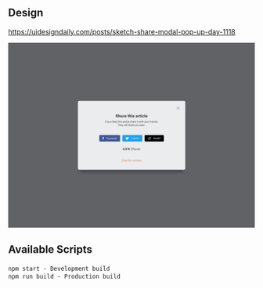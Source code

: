 ## Design

https://uidesigndaily.com/posts/sketch-share-modal-pop-up-day-1118

![Stats Card](screenshot.png)

## Available Scripts

```
npm start - Development build
npm run build - Production build
```
